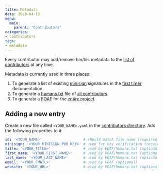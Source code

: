 ```yaml
---
title: Metadata
date: 2020-04-13
menu:
  main:
    parent: 'Contributors'
categories:
- Contributors
tags:
- metadata
---
```


Every contributor may add/remove her/his metadata to the [list of contributors](https://github.com/metio/ilo/tree/main/docs/data/contributors) at any time.

Metadata is currently used in three places:

1. To generate a list of existing [minisign](https://jedisct1.github.io/minisign/) signatures in the [first timer](../first-timer) documentation.
2. To generate a [humans.txt](http://humanstxt.org/) file of [all contributors](https://ilo.projects.metio.wtf/humans.txt).
3. To generate a [FOAF](http://www.foaf-project.org/) for the [entire project](https://ilo.projects.metio.wtf/foaf.rdf).

## Adding a new entry

Create a new file called `<YOUR_NAME>.yaml` in the [contributors directory](https://github.com/metio/ilo/tree/main/docs/data/contributors). Add the following properties to it:

```yaml
id: '<YOUR_NAME>'                   # should match file name (required)
minisign: '<YOUR_MINISIGN_PUB_KEY>' # used for key verification (required)
title: '<YOUR_TITLE>'               # used by FOAF/humans.txt (optional)
first_name: '<YOUR_FIRST_NAME>'     # used by FOAF/humans.txt (optional)
last_name: '<YOUR_LAST_NAME>'       # used by FOAF/humans.txt (optional)
email: '<YOUR_EMAIL>'               # used by FOAF (optional)
website: '<YOUR_URL>'               # used by FOAF/humans.txt (optional)
```
